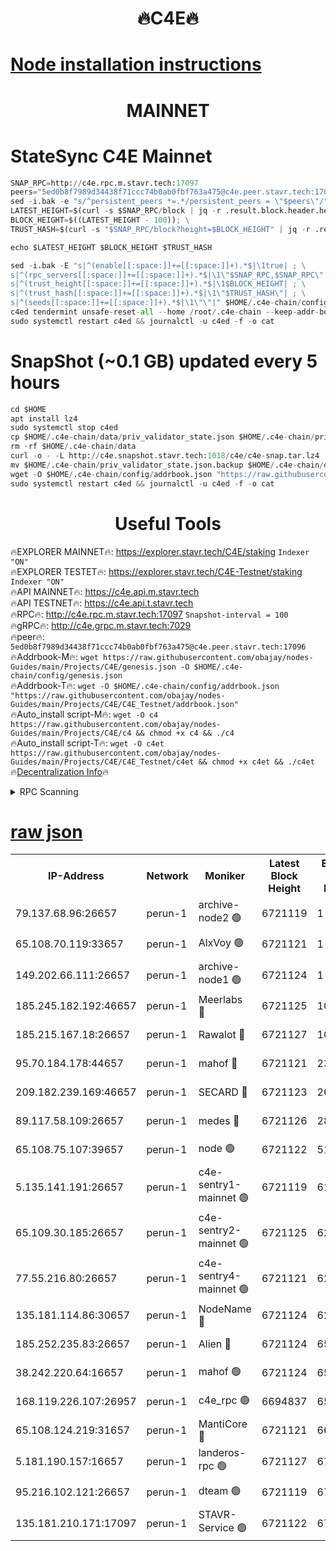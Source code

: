 <h1 align="center"> 🔥C4E🔥</h1>

[Node installation instructions](https://github.com/obajay/nodes-Guides/tree/main/Projects/C4E)
=

<h1 align="center"> MAINNET</h1>

# StateSync C4E Mainnet
```python
SNAP_RPC=http://c4e.rpc.m.stavr.tech:17097
peers="5ed0b8f7989d34438f71ccc74b0ab0fbf763a475@c4e.peer.stavr.tech:17096"
sed -i.bak -e "s/^persistent_peers *=.*/persistent_peers = \"$peers\"/" $HOME/.c4e-chain/config/config.toml
LATEST_HEIGHT=$(curl -s $SNAP_RPC/block | jq -r .result.block.header.height); \
BLOCK_HEIGHT=$((LATEST_HEIGHT - 100)); \
TRUST_HASH=$(curl -s "$SNAP_RPC/block?height=$BLOCK_HEIGHT" | jq -r .result.block_id.hash)

echo $LATEST_HEIGHT $BLOCK_HEIGHT $TRUST_HASH

sed -i.bak -E "s|^(enable[[:space:]]+=[[:space:]]+).*$|\1true| ; \
s|^(rpc_servers[[:space:]]+=[[:space:]]+).*$|\1\"$SNAP_RPC,$SNAP_RPC\"| ; \
s|^(trust_height[[:space:]]+=[[:space:]]+).*$|\1$BLOCK_HEIGHT| ; \
s|^(trust_hash[[:space:]]+=[[:space:]]+).*$|\1\"$TRUST_HASH\"| ; \
s|^(seeds[[:space:]]+=[[:space:]]+).*$|\1\"\"|" $HOME/.c4e-chain/config/config.toml
c4ed tendermint unsafe-reset-all --home /root/.c4e-chain --keep-addr-book
sudo systemctl restart c4ed && journalctl -u c4ed -f -o cat
```
# SnapShot (~0.1 GB) updated every 5 hours
```python
cd $HOME
apt install lz4
sudo systemctl stop c4ed
cp $HOME/.c4e-chain/data/priv_validator_state.json $HOME/.c4e-chain/priv_validator_state.json.backup
rm -rf $HOME/.c4e-chain/data
curl -o - -L http://c4e.snapshot.stavr.tech:1018/c4e/c4e-snap.tar.lz4 | lz4 -c -d - | tar -x -C $HOME/.c4e-chain --strip-components 2
mv $HOME/.c4e-chain/priv_validator_state.json.backup $HOME/.c4e-chain/data/priv_validator_state.json
wget -O $HOME/.c4e-chain/config/addrbook.json "https://raw.githubusercontent.com/obajay/nodes-Guides/main/Projects/C4E/addrbook.json"
sudo systemctl restart c4ed && journalctl -u c4ed -f -o cat
```
 <h1 align="center"> Useful Tools</h1>

🔥EXPLORER MAINNET🔥:  https://explorer.stavr.tech/C4E/staking            `Indexer "ON"` \
🔥EXPLORER TESTET🔥:   https://explorer.stavr.tech/C4E-Testnet/staking     `Indexer "ON"` \
🔥API MAINNET🔥:       https://c4e.api.m.stavr.tech \
🔥API TESTNET🔥:       https://c4e.api.t.stavr.tech \
🔥RPC🔥:               http://c4e.rpc.m.stavr.tech:17097                  `Snapshot-interval = 100` \
🔥gRPC🔥:              http://c4e.grpc.m.stavr.tech:7029 \
🔥peer🔥:              `5ed0b8f7989d34438f71ccc74b0ab0fbf763a475@c4e.peer.stavr.tech:17096` \
🔥Addrbook-M🔥:    ```wget https://raw.githubusercontent.com/obajay/nodes-Guides/main/Projects/C4E/genesis.json -O $HOME/.c4e-chain/config/genesis.json``` \
🔥Addrbook-T🔥:    ```wget -O $HOME/.c4e-chain/config/addrbook.json "https://raw.githubusercontent.com/obajay/nodes-Guides/main/Projects/C4E/C4E_Testnet/addrbook.json"``` \
🔥Auto_install script-M🔥: ```wget -O c4 https://raw.githubusercontent.com/obajay/nodes-Guides/main/Projects/C4E/c4 && chmod +x c4 && ./c4``` \
🔥Auto_install script-T🔥: ```wget -O c4et https://raw.githubusercontent.com/obajay/nodes-Guides/main/Projects/C4E/C4E_Testnet/c4et && chmod +x c4et && ./c4et``` \
🔥[Decentralization Info](https://github.com/obajay/StateSync-snapshots/tree/main/Projects/C4E/Decentralization)🔥




<details>
<summary>RPC Scanning</summary>

<h2 align="center"> We scan nodes in real time every 4 hours. And we provide the final result of RPC endpoints.
We cannot influence the operation of these nodes in any way. </h2>


```python
If Voting Power is higher than 0 --> then the Node is a validator of the network and may be subject to attack and be a potential threat to the chain.
```
```python
We marked such validators with a red symbol
```

</details>

[raw json](https://rpc-check.c4e.stavr.tech/c4e/rpc-c4e-result.json)
=



<table><tr><th>IP-Address</th><th>Network</th><th>Moniker</th><th>Latest Block Height</th><th>Earliest Block Height</th><th>Catching Up</th><th>Tx Index</th><th>Voting Power</th><th>Scan Time</th></tr><tr><td>79.137.68.96:26657</td><td>perun-1</td><td>archive-node2 🟢</td><td>6721119</td><td>1</td><td>False</td><td>on</td><td>0</td><td>2024-01-14T00:56:39.037447047UTC</td></tr><tr><td>65.108.70.119:33657</td><td>perun-1</td><td>AlxVoy 🟢</td><td>6721121</td><td>1</td><td>False</td><td>on</td><td>0</td><td>2024-01-14T00:56:53.051834385UTC</td></tr><tr><td>149.202.66.111:26657</td><td>perun-1</td><td>archive-node1 🟢</td><td>6721124</td><td>1</td><td>False</td><td>on</td><td>0</td><td>2024-01-14T00:57:09.352674475UTC</td></tr><tr><td>185.245.182.192:46657</td><td>perun-1</td><td>Meerlabs 🔴</td><td>6721125</td><td>1051501</td><td>False</td><td>on</td><td>527310</td><td>2024-01-14T00:57:15.249602051UTC</td></tr><tr><td>185.215.167.18:26657</td><td>perun-1</td><td>Rawalot 🔴</td><td>6721127</td><td>1090501</td><td>False</td><td>on</td><td>701423</td><td>2024-01-14T00:57:26.981062990UTC</td></tr><tr><td>95.70.184.178:44657</td><td>perun-1</td><td>mahof 🔴</td><td>6721121</td><td>2342001</td><td>False</td><td>off</td><td>1864169</td><td>2024-01-14T00:56:52.374050529UTC</td></tr><tr><td>209.182.239.169:46657</td><td>perun-1</td><td>SECARD 🔴</td><td>6721123</td><td>2616101</td><td>False</td><td>off</td><td>1136703</td><td>2024-01-14T00:57:06.549379454UTC</td></tr><tr><td>89.117.58.109:26657</td><td>perun-1</td><td>medes 🔴</td><td>6721126</td><td>2826001</td><td>False</td><td>off</td><td>1484927</td><td>2024-01-14T00:57:22.134047160UTC</td></tr><tr><td>65.108.75.107:39657</td><td>perun-1</td><td>node 🟢</td><td>6721122</td><td>5198801</td><td>False</td><td>on</td><td>0</td><td>2024-01-14T00:56:55.507535433UTC</td></tr><tr><td>5.135.141.191:26657</td><td>perun-1</td><td>c4e-sentry1-mainnet 🟢</td><td>6721119</td><td>6198001</td><td>False</td><td>on</td><td>0</td><td>2024-01-14T00:56:38.263363807UTC</td></tr><tr><td>65.109.30.185:26657</td><td>perun-1</td><td>c4e-sentry2-mainnet 🟢</td><td>6721125</td><td>6238301</td><td>False</td><td>on</td><td>0</td><td>2024-01-14T00:57:14.849144375UTC</td></tr><tr><td>77.55.216.80:26657</td><td>perun-1</td><td>c4e-sentry4-mainnet 🟢</td><td>6721121</td><td>6241001</td><td>False</td><td>on</td><td>0</td><td>2024-01-14T00:56:52.715611970UTC</td></tr><tr><td>135.181.114.86:30657</td><td>perun-1</td><td>NodeName 🔴</td><td>6721124</td><td>6284301</td><td>False</td><td>off</td><td>140495</td><td>2024-01-14T00:57:09.816091085UTC</td></tr><tr><td>185.252.235.83:26657</td><td>perun-1</td><td>Alien 🔴</td><td>6721124</td><td>6502501</td><td>False</td><td>on</td><td>1136703</td><td>2024-01-14T00:57:10.306499543UTC</td></tr><tr><td>38.242.220.64:16657</td><td>perun-1</td><td>mahof 🟢</td><td>6721124</td><td>6545801</td><td>False</td><td>off</td><td>0</td><td>2024-01-14T00:57:06.928339768UTC</td></tr><tr><td>168.119.226.107:26957</td><td>perun-1</td><td>c4e_rpc 🟢</td><td>6694837</td><td>6594837</td><td>False</td><td>on</td><td>0</td><td>2024-01-14T00:56:45.382162366UTC</td></tr><tr><td>65.108.124.219:31657</td><td>perun-1</td><td>MantiCore 🔴</td><td>6721121</td><td>6621121</td><td>False</td><td>off</td><td>193279</td><td>2024-01-14T00:56:51.946218444UTC</td></tr><tr><td>5.181.190.157:16657</td><td>perun-1</td><td>landeros-rpc 🟢</td><td>6721127</td><td>6708001</td><td>False</td><td>on</td><td>0</td><td>2024-01-14T00:57:26.592975908UTC</td></tr><tr><td>95.216.102.121:26657</td><td>perun-1</td><td>dteam 🟢</td><td>6721119</td><td>6713001</td><td>False</td><td>on</td><td>0</td><td>2024-01-14T00:56:38.621597562UTC</td></tr><tr><td>135.181.210.171:17097</td><td>perun-1</td><td>STAVR-Service 🟢</td><td>6721122</td><td>6719001</td><td>False</td><td>on</td><td>0</td><td>2024-01-14T00:56:57.987828492UTC</td></tr></table>
